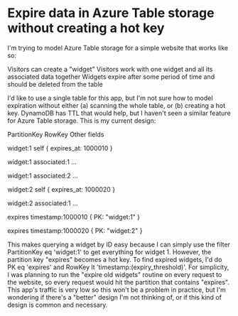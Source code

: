 
# Expire data in Azure Table storage without creating a hot key

I'm trying to model Azure Table storage for a simple website that works like so:

Visitors can create a "widget"
Visitors work with one widget and all its associated data together
Widgets expire after some period of time and should be deleted from the table

I'd like to use a single table for this app, but I'm not sure how to model expiration without either (a) scanning the whole table, or (b) creating a hot key. DynamoDB has TTL that would help, but I haven't seen a similar feature for Azure Table storage.
This is my current design:




PartitionKey
RowKey
Other fields




widget:1
self
{ expires_at: 1000010 }


widget:1
associated:1
...


widget:1
associated:2
...


widget:2
self
{ expires_at: 1000020 }


widget:2
associated:1
...


expires
timestamp:1000010
{ PK: "widget:1" }


expires
timestamp:1000020
{ PK: "widget:2" }




This makes querying a widget by ID easy because I can simply use the filter PartitionKey eq 'widget:1' to get everything for widget 1.
However, the partition key "expires" becomes a hot key. To find expired widgets, I'd do PK eq 'expires' and RowKey lt 'timestamp:(expiry_threshold)'. For simplicity, I was planning to run the "expire old widgets" routine on every request to the website, so every request would hit the partition that contains "expires".
This app's traffic is very low so this won't be a problem in practice, but I'm wondering if there's a "better" design I'm not thinking of, or if this kind of design is common and necessary.

        
